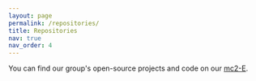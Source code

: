 ```yaml
---
layout: page
permalink: /repositories/
title: Repositories
nav: true
nav_order: 4
---
```


You can find our group's open-source projects and code on our [mc2-E](https://github.com/mc2-E).
